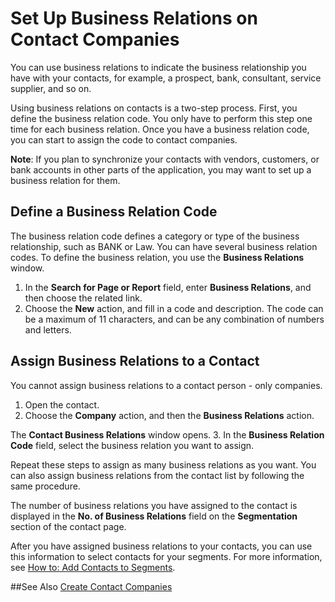 <properties
                pageTitle="Business Relations for Contacts | Project “Madeira”"
                description="Describes business relations for contacts in Project “Madeira”"
                services=""
                documentationCenter="Madeira"
                authors="jswymer"/>

# Set Up Business Relations on Contact Companies
You can use business relations to indicate the business relationship you have with your contacts, for example, a prospect, bank, consultant, service supplier, and so on.

Using business relations on contacts is a two-step process. First, you define the business relation code. You only have to perform this step one time for each business relation. Once you have a business relation code, you can start to assign the code to contact companies.

**Note**: If you plan to synchronize your contacts with vendors, customers, or bank accounts in other parts of the application, you may want to set up a business relation for them.

## Define a Business Relation Code
The business relation code defines a category or type of the business relationship, such as BANK or Law. You can have several business relation codes. To define the business relation, you use the **Business Relations** window.

1. In the **Search for Page or Report** field, enter **Business Relations**, and then choose the related link.
2. Choose the **New** action, and fill in a code and description. The code can be a maximum of 11 characters, and can be any combination of numbers and letters.

## Assign Business Relations to a Contact
You cannot assign business relations to a contact person - only companies.

1. Open the contact.
2. Choose the **Company** action, and then the **Business Relations** action.

  The **Contact Business Relations** window opens.
3. In the **Business Relation Code** field, select the business relation you want to assign.

  Repeat these steps to assign as many business relations as you want. You can also assign business relations from the contact list by following the same procedure.

The number of business relations you have assigned to the contact is displayed in the **No. of Business Relations** field on the **Segmentation** section of the contact page.

After you have assigned business relations to your contacts, you can use this information to select contacts for your segments. For more information, see [How to: Add Contacts to Segments](marketing-add-contact-segment.md).

##See Also
[Create Contact Companies](marketing-create-contact-companies.md)
